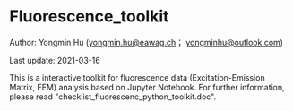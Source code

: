 # Fluorescence_toolkit

Author: Yongmin Hu (yongmin.hu@eawag.ch； yongminhu@outlook.com)

Last update: 2021-03-16

This is a interactive toolkit for fluorescence data (Excitation-Emission Matrix, EEM) analysis based on Jupyter Notebook.
For further information, please read "checklist_fluorescenc_python_toolkit.doc".
